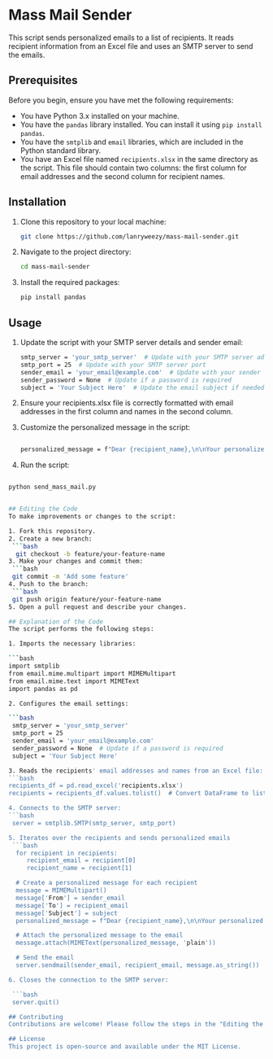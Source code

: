 # Mass Mail Sender

This script sends personalized emails to a list of recipients. It reads recipient information from an Excel file and uses an SMTP server to send the emails.

## Prerequisites

Before you begin, ensure you have met the following requirements:
- You have Python 3.x installed on your machine.
- You have the `pandas` library installed. You can install it using `pip install pandas`.
- You have the `smtplib` and `email` libraries, which are included in the Python standard library.
- You have an Excel file named `recipients.xlsx` in the same directory as the script. This file should contain two columns: the first column for email addresses and the second column for recipient names.

## Installation

1. Clone this repository to your local machine:
   ```bash
   git clone https://github.com/lanryweezy/mass-mail-sender.git

2. Navigate to the project directory:
   ```bash
   cd mass-mail-sender

3. Install the required packages:
   ```bash
   pip install pandas

## Usage
1. Update the script with your SMTP server details and sender email:
   ```bash
   smtp_server = 'your_smtp_server'  # Update with your SMTP server address
   smtp_port = 25  # Update with your SMTP server port
   sender_email = 'your_email@example.com'  # Update with your sender email address
   sender_password = None  # Update if a password is required
   subject = 'Your Subject Here'  # Update the email subject if needed

2. Ensure your recipients.xlsx file is correctly formatted with email addresses in the first column and names in the second column.

3. Customize the personalized message in the script:

   ```bash

   personalized_message = f"Dear {recipient_name},\n\nYour personalized message here.\n\nBest regards,\n[Your Name]"

4. Run the script:

  ```bash

  python send_mass_mail.py


## Editing the Code
To make improvements or changes to the script:

1. Fork this repository.
2. Create a new branch:
   ```bash
    git checkout -b feature/your-feature-name
3. Make your changes and commit them:
   ```bash
   git commit -m 'Add some feature'
4. Push to the branch:
   ```bash
   git push origin feature/your-feature-name
5. Open a pull request and describe your changes.

## Explanation of the Code
The script performs the following steps:

1. Imports the necessary libraries:

```bash
  import smtplib
  from email.mime.multipart import MIMEMultipart
  from email.mime.text import MIMEText
  import pandas as pd

2. Configures the email settings:

```bash
   smtp_server = 'your_smtp_server'
   smtp_port = 25
   sender_email = 'your_email@example.com'
   sender_password = None  # Update if a password is required
   subject = 'Your Subject Here'

3. Reads the recipients' email addresses and names from an Excel file:
```bash
recipients_df = pd.read_excel('recipients.xlsx')
recipients = recipients_df.values.tolist()  # Convert DataFrame to list of lists

4. Connects to the SMTP server:
  ```bash
   server = smtplib.SMTP(smtp_server, smtp_port)

5. Iterates over the recipients and sends personalized emails
   ```bash
    for recipient in recipients:
       recipient_email = recipient[0]
       recipient_name = recipient[1]

    # Create a personalized message for each recipient
    message = MIMEMultipart()
    message['From'] = sender_email
    message['To'] = recipient_email
    message['Subject'] = subject
    personalized_message = f"Dear {recipient_name},\n\nYour personalized message here.\n\nBest regards,\n[Your Name]"

    # Attach the personalized message to the email
    message.attach(MIMEText(personalized_message, 'plain'))

    # Send the email
    server.sendmail(sender_email, recipient_email, message.as_string())

6. Closes the connection to the SMTP server:

   ```bash
   server.quit()

## Contributing
Contributions are welcome! Please follow the steps in the "Editing the Code" section to contribute to this project.

## License
This project is open-source and available under the MIT License.
